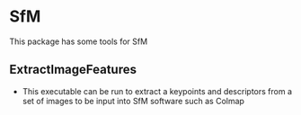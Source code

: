 # SfM

This package has some tools for SfM

## ExtractImageFeatures

* This executable can be run to extract a keypoints and descriptors from a set of images to be input into SfM software such as Colmap
